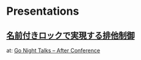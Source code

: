 # Presentations

## [名前付きロックで実現する排他制御](./presentations/named_lock_go/index.html)

at: [Go Night Talks – After Conference](https://mercari.connpass.com/event/367075/)